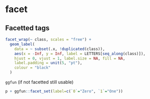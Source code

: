 facet
================

## Facetted tags

``` r
facet_wrap(~ class, scales = "free") +
  geom_label(
    data = ~ subset(.x, !duplicated(class)),
    aes(x = -Inf, y = Inf, label = LETTERS[seq_along(class)]),
    hjust = 0, vjust = 1, label.size = NA, fill = NA,
    label.padding = unit(5, "pt"),
    colour = "black"
  )
```

`ggfun` (if not facetted still usable)

```R
p + ggfun::facet_set(label=c(`0`="Zero", `1`="One"))
```
